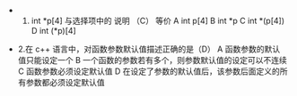 - 1. int *p[4] 与选择项中的 说明 （C） 等价
A int p[4]
B int *p
C int *(p[4])
D int (*p)[4]

- 2.在 c++ 语言中，对函数参数默认值描述正确的是（D）
A 函数参数的默认值只能设定一个
B 一个函数的参数若有多个，则参数默认值的设定可以不连续
C 函数参数必须设定默认值
D 在设定了参数的默认值后，该参数后面定义的所有参数都必须设定默认值